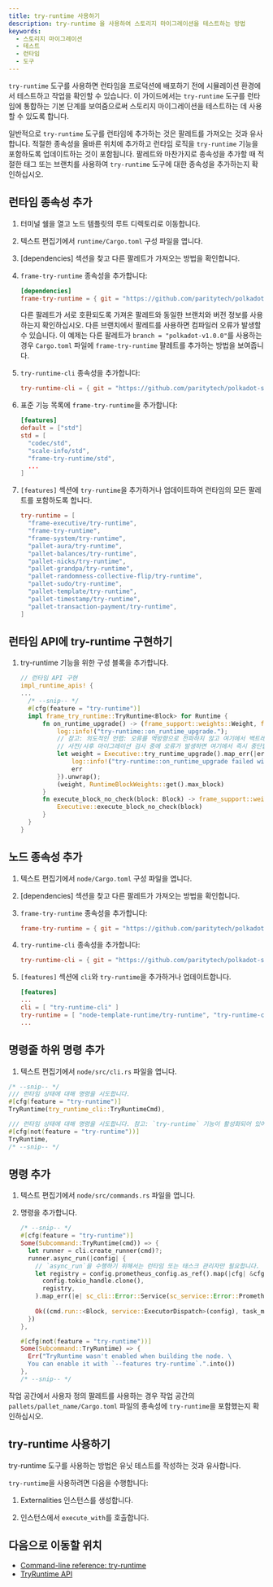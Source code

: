 ```yaml
---
title: try-runtime 사용하기
description: try-runtime 을 사용하여 스토리지 마이그레이션을 테스트하는 방법
keywords:
  - 스토리지 마이그레이션
  - 테스트
  - 런타임
  - 도구
---
```


`try-runtime` 도구를 사용하면 런타임을 프로덕션에 배포하기 전에 시뮬레이션 환경에서 테스트하고 작업을 확인할 수 있습니다.
이 가이드에서는 `try-runtime` 도구를 런타임에 통합하는 기본 단계를 보여줌으로써 스토리지 마이그레이션을 테스트하는 데 사용할 수 있도록 합니다.

일반적으로 `try-runtime` 도구를 런타임에 추가하는 것은 팔레트를 가져오는 것과 유사합니다.
적절한 종속성을 올바른 위치에 추가하고 런타임 로직을 `try-runtime` 기능을 포함하도록 업데이트하는 것이 포함됩니다.
팔레트와 마찬가지로 종속성을 추가할 때 적절한 태그 또는 브랜치를 사용하여 `try-runtime` 도구에 대한 종속성을 추가하는지 확인하십시오.

## 런타임 종속성 추가

1. 터미널 쉘을 열고 노드 템플릿의 루트 디렉토리로 이동합니다.

2. 텍스트 편집기에서 `runtime/Cargo.toml` 구성 파일을 엽니다.

3. [dependencies] 섹션을 찾고 다른 팔레트가 가져오는 방법을 확인합니다.

4. `frame-try-runtime` 종속성을 추가합니다:

   ```toml
   [dependencies]
   frame-try-runtime = { git = "https://github.com/paritytech/polkadot-sdk.git", branch = "polkadot-v1.0.0", optional = true }
   ```

   다른 팔레트가 서로 호환되도록 가져온 팔레트와 동일한 브랜치와 버전 정보를 사용하는지 확인하십시오.
   다른 브랜치에서 팔레트를 사용하면 컴파일러 오류가 발생할 수 있습니다.
   이 예제는 다른 팔레트가 `branch = "polkadot-v1.0.0"`를 사용하는 경우 `Cargo.toml` 파일에 `frame-try-runtime` 팔레트를 추가하는 방법을 보여줍니다.

5. `try-runtime-cli` 종속성을 추가합니다:

   ```toml
   try-runtime-cli = { git = "https://github.com/paritytech/polkadot-sdk.git", branch = "polkadot-v1.0.0", optional = true }
   ```

6. 표준 기능 목록에 `frame-try-runtime`을 추가합니다:

   ```toml
   [features]
   default = ["std"]
   std = [
     "codec/std",
     "scale-info/std",
     "frame-try-runtime/std",
     ...
   ]
   ```

7. `[features]` 섹션에 `try-runtime`을 추가하거나 업데이트하여 런타임의 모든 팔레트를 포함하도록 합니다.

   ```toml
   try-runtime = [
     "frame-executive/try-runtime",
     "frame-try-runtime",
     "frame-system/try-runtime",
     "pallet-aura/try-runtime",
     "pallet-balances/try-runtime",
     "pallet-nicks/try-runtime",
     "pallet-grandpa/try-runtime",
     "pallet-randomness-collective-flip/try-runtime",
     "pallet-sudo/try-runtime",
     "pallet-template/try-runtime",
     "pallet-timestamp/try-runtime",
     "pallet-transaction-payment/try-runtime",
   ]
   ```

## 런타임 API에 try-runtime 구현하기

1. try-runtime 기능을 위한 구성 블록을 추가합니다.

   ```rust
   // 런타임 API 구현
   impl_runtime_apis! {
   ...
     /* --snip-- */
     #[cfg(feature = "try-runtime")]
     impl frame_try_runtime::TryRuntime<Block> for Runtime {
         fn on_runtime_upgrade() -> (frame_support::weights::Weight, frame_support::weights::Weight) {
             log::info!("try-runtime::on_runtime_upgrade.");
             // 참고: 의도적인 언랩: 오류를 역방향으로 전파하지 않고 여기에서 백트레이스를 가지려고 합니다.
             // 사전/사후 마이그레이션 검사 중에 오류가 발생하면 여기에서 즉시 중단합니다.
             let weight = Executive::try_runtime_upgrade().map_err(|err|{
                 log::info!("try-runtime::on_runtime_upgrade failed with: {:?}", err);
                 err
             }).unwrap();
             (weight, RuntimeBlockWeights::get().max_block)
         }
         fn execute_block_no_check(block: Block) -> frame_support::weights::Weight {
             Executive::execute_block_no_check(block)
         }
     }
   }
   ```

## 노드 종속성 추가

1. 텍스트 편집기에서 `node/Cargo.toml` 구성 파일을 엽니다.

2. [dependencies] 섹션을 찾고 다른 팔레트가 가져오는 방법을 확인합니다.

3. `frame-try-runtime` 종속성을 추가합니다:

   ```toml
   frame-try-runtime = { git = "https://github.com/paritytech/polkadot-sdk.git", branch = "polkadot-v1.0.0", optional = true }
   ```

4. `try-runtime-cli` 종속성을 추가합니다:

   ```toml
   try-runtime-cli = { git = "https://github.com/paritytech/polkadot-sdk.git", branch = "polkadot-v1.0.0", optional = true }
   ```

5. `[features]` 섹션에 `cli`와 `try-runtime`을 추가하거나 업데이트합니다.

   ```toml
   [features]
   ...
   cli = [ "try-runtime-cli" ]
   try-runtime = [ "node-template-runtime/try-runtime", "try-runtime-cli" ]
   ...
   ```

## 명령줄 하위 명령 추가

1. 텍스트 편집기에서 `node/src/cli.rs` 파일을 엽니다.

```rust
/* --snip-- */
/// 런타임 상태에 대해 명령을 시도합니다.
#[cfg(feature = "try-runtime")]
TryRuntime(try_runtime_cli::TryRuntimeCmd),

/// 런타임 상태에 대해 명령을 시도합니다. 참고: `try-runtime` 기능이 활성화되어 있어야 합니다.
#[cfg(not(feature = "try-runtime"))]
TryRuntime,
/* --snip-- */
```

## 명령 추가

1. 텍스트 편집기에서 `node/src/commands.rs` 파일을 엽니다.

2. 명령을 추가합니다.

   ```rust
   /* --snip-- */
   #[cfg(feature = "try-runtime")]
   Some(Subcommand::TryRuntime(cmd)) => {
     let runner = cli.create_runner(cmd)?;
     runner.async_run(|config| {
       // `async_run`을 수행하기 위해서는 런타임 또는 태스크 관리자만 필요합니다.
       let registry = config.prometheus_config.as_ref().map(|cfg| &cfg.registry)let task_manager = sc_service::TaskManager::new(
         config.tokio_handle.clone(),
         registry,
       ).map_err(|e| sc_cli::Error::Service(sc_service::Error::Prometheus(e)))?;
       
       Ok((cmd.run::<Block, service::ExecutorDispatch>(config), task_manager))
     })
   },
   
   #[cfg(not(feature = "try-runtime"))]
   Some(Subcommand::TryRuntime) => {
     Err("TryRuntime wasn't enabled when building the node. \
     You can enable it with `--features try-runtime`.".into())
   },
   /* --snip-- */
   ```

작업 공간에서 사용자 정의 팔레트를 사용하는 경우 작업 공간의 `pallets/pallet_name/Cargo.toml` 파일의 종속성에 `try-runtime`을 포함했는지 확인하십시오.

## try-runtime 사용하기

try-runtime 도구를 사용하는 방법은 유닛 테스트를 작성하는 것과 유사합니다.

`try-runtime`을 사용하려면 다음을 수행합니다:

1. Externalities 인스턴스를 생성합니다.

2. 인스턴스에서 `execute_with`를 호출합니다.

<!--
## 예제

## 자원
-->

## 다음으로 이동할 위치

- [Command-line reference: try-runtime](/reference/command-line-tools/try-runtime/)
- [TryRuntime API](https://crates.parity.io/frame_try_runtime/trait.TryRuntime.html)
